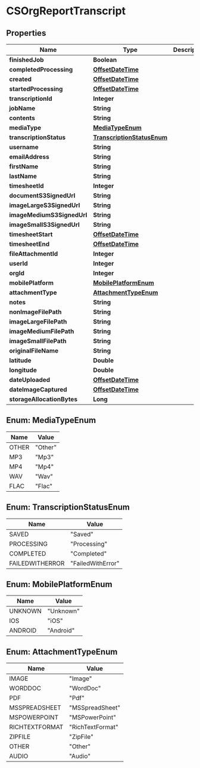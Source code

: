 
# CSOrgReportTranscript

## Properties
Name | Type | Description | Notes
------------ | ------------- | ------------- | -------------
**finishedJob** | **Boolean** |  |  [optional]
**completedProcessing** | [**OffsetDateTime**](OffsetDateTime.md) |  |  [optional]
**created** | [**OffsetDateTime**](OffsetDateTime.md) |  |  [optional]
**startedProcessing** | [**OffsetDateTime**](OffsetDateTime.md) |  |  [optional]
**transcriptionId** | **Integer** |  |  [optional]
**jobName** | **String** |  |  [optional]
**contents** | **String** |  |  [optional]
**mediaType** | [**MediaTypeEnum**](#MediaTypeEnum) |  |  [optional]
**transcriptionStatus** | [**TranscriptionStatusEnum**](#TranscriptionStatusEnum) |  |  [optional]
**username** | **String** |  |  [optional]
**emailAddress** | **String** |  |  [optional]
**firstName** | **String** |  |  [optional]
**lastName** | **String** |  |  [optional]
**timesheetId** | **Integer** |  |  [optional]
**documentS3SignedUrl** | **String** |  |  [optional]
**imageLargeS3SignedUrl** | **String** |  |  [optional]
**imageMediumS3SignedUrl** | **String** |  |  [optional]
**imageSmallS3SignedUrl** | **String** |  |  [optional]
**timesheetStart** | [**OffsetDateTime**](OffsetDateTime.md) |  |  [optional]
**timesheetEnd** | [**OffsetDateTime**](OffsetDateTime.md) |  |  [optional]
**fileAttachmentId** | **Integer** |  |  [optional]
**userId** | **Integer** |  |  [optional]
**orgId** | **Integer** |  |  [optional]
**mobilePlatform** | [**MobilePlatformEnum**](#MobilePlatformEnum) |  |  [optional]
**attachmentType** | [**AttachmentTypeEnum**](#AttachmentTypeEnum) |  |  [optional]
**notes** | **String** |  |  [optional]
**nonImageFilePath** | **String** |  |  [optional]
**imageLargeFilePath** | **String** |  |  [optional]
**imageMediumFilePath** | **String** |  |  [optional]
**imageSmallFilePath** | **String** |  |  [optional]
**originalFileName** | **String** |  |  [optional]
**latitude** | **Double** |  |  [optional]
**longitude** | **Double** |  |  [optional]
**dateUploaded** | [**OffsetDateTime**](OffsetDateTime.md) |  |  [optional]
**dateImageCaptured** | [**OffsetDateTime**](OffsetDateTime.md) |  |  [optional]
**storageAllocationBytes** | **Long** |  |  [optional]


<a name="MediaTypeEnum"></a>
## Enum: MediaTypeEnum
Name | Value
---- | -----
OTHER | &quot;Other&quot;
MP3 | &quot;Mp3&quot;
MP4 | &quot;Mp4&quot;
WAV | &quot;Wav&quot;
FLAC | &quot;Flac&quot;


<a name="TranscriptionStatusEnum"></a>
## Enum: TranscriptionStatusEnum
Name | Value
---- | -----
SAVED | &quot;Saved&quot;
PROCESSING | &quot;Processing&quot;
COMPLETED | &quot;Completed&quot;
FAILEDWITHERROR | &quot;FailedWithError&quot;


<a name="MobilePlatformEnum"></a>
## Enum: MobilePlatformEnum
Name | Value
---- | -----
UNKNOWN | &quot;Unknown&quot;
IOS | &quot;iOS&quot;
ANDROID | &quot;Android&quot;


<a name="AttachmentTypeEnum"></a>
## Enum: AttachmentTypeEnum
Name | Value
---- | -----
IMAGE | &quot;Image&quot;
WORDDOC | &quot;WordDoc&quot;
PDF | &quot;Pdf&quot;
MSSPREADSHEET | &quot;MSSpreadSheet&quot;
MSPOWERPOINT | &quot;MSPowerPoint&quot;
RICHTEXTFORMAT | &quot;RichTextFormat&quot;
ZIPFILE | &quot;ZipFile&quot;
OTHER | &quot;Other&quot;
AUDIO | &quot;Audio&quot;



